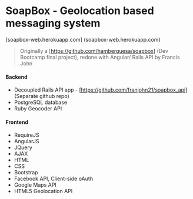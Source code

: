 # SoapBox - Geolocation based messaging system

[soapbox-web.herokuapp.com] (soapbox-web.herokuapp.com)

> Originally a [https://github.com/hamberguesa/soapbox] (Dev Bootcamp final project), redone with Angular/ Rails API by Francis John

#### Backend 
* Decoupled Rails API app - [https://github.com/franjohn21/soapbox_api] (Separate github repo)
* PostgreSQL database
* Ruby Geocoder API

#### Frontend 
* RequireJS
* AngularJS
* JQuery
* AJAX
* HTML
* CSS
* Bootstrap
* Facebook API, Client-side oAuth
* Google Maps API
* HTML5 Geolocation API
